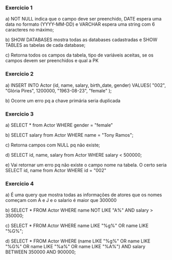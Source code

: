 ### Exercicio 1
a) NOT NULL indica que o campo deve ser preenchido, DATE espera uma data no formato (YYYY-MM-DD) e VARCHAR espera uma string com 6 caracteres no máximo;

b) SHOW DATABASES mostra todas as databases cadastradas e SHOW TABLES as tabelas de cada database;

c) Retorna todos os campos da tabela, tipo de variáveis aceitas, se os campos devem ser preenchidos e qual a PK

### Exercicio 2
a) INSERT INTO Actor (id, name, salary, birth_date, gender)
    VALUES(
        "002", 
        "Glória Pires",
        1200000,
        "1963-08-23", 
        "female"
        );

b) Ocorre um erro pq a chave primária seria duplicada

### Exercicio 3
a) SELECT * from Actor WHERE gender = "female"

b) SELECT salary from Actor WHERE name = "Tony Ramos";

c) Retorna campos com NULL pq não existe;

d) SELECT id, name, salary from Actor WHERE salary < 500000;

e) Vai retornar um erro pq não existe o campo nome na tabela. O certo seria SELECT id, name from Actor WHERE id = "002"

### Exercicio 4
a) É uma query que mostra todas as informações de atores que os nomes começam com A e J e o salario é maior que 300000

b) SELECT * FROM Actor
WHERE name NOT LIKE "A%" AND salary > 350000;

c) SELECT * FROM Actor
WHERE name LIKE "%g%" OR name LIKE "%G%";

d) SELECT * FROM Actor
WHERE 
	(name LIKE "%g%" OR name LIKE "%G%" OR name LIKE "%a%" OR name LIKE "%A%")
  AND salary BETWEEN 350000 AND 900000;